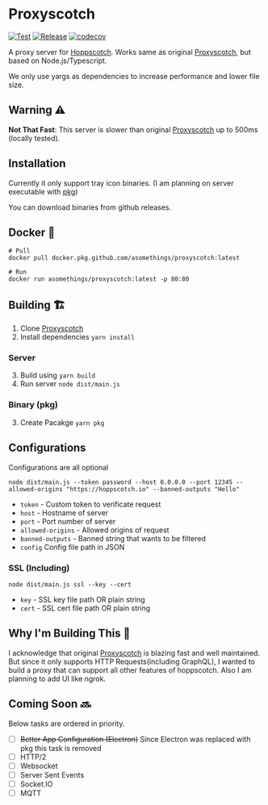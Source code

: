 # Proxyscotch

[![Test][test-badge]][test]
[![Release][release-badge]][release]
[![codecov][codecov-badge]][codecov]

A proxy server for [Hoppscotch](https://github.com/hoppscotch/hoppscotch/). Works same as original [Proxyscotch](https://github.com/hoppscotch/proxyscotch), but based on Node.js/Typescript.

We only use yargs as dependencies to increase performance and lower file size.

## Warning ⚠️

**Not That Fast**: This server is slower than original [Proxyscotch](https://github.com/hoppscotch/proxyscotch) up to 500ms (locally tested).

## Installation

Currently it only support tray icon binaries. (I am planning on server executable with [pkg](https://github.com/vercel/pkg))

You can download binaries from github releases.

## Docker 🐳

```docker
# Pull
docker pull docker.pkg.github.com/asomethings/proxyscotch:latest

# Run
docker run asomethings/proxyscotch:latest -p 80:80
```

## Building 🏗️

1. Clone [Proxyscotch](https://github.com/asomethings/proxyscotch/)
2. Install dependencies `yarn install`

### Server

3. Build using `yarn build`
4. Run server `node dist/main.js`

### Binary (pkg)

3. Create Pacakge `yarn pkg`

## Configurations

Configurations are all optional

`node dist/main.js --token password --host 0.0.0.0 --port 12345 --allowed-origins "https://hoppscotch.io" --banned-outputs "Hello"`

- `token` - Custom token to verificate request
- `host` - Hostname of server
- `port` - Port number of server
- `allowed-origins` - Allowed origins of request
- `banned-outputs` - Banned string that wants to be filtered
- `config` Config file path in JSON

### SSL (Including)

`node dist/main.js ssl --key --cert`

- `key` - SSL key file path OR plain string
- `cert` - SSL cert file path OR plain string

## Why I'm Building This 🤔

I acknowledge that original [Proxyscotch](https://github.com/hoppscotch/proxyscotch) is blazing fast and well maintained. But since it only supports HTTP Requests(including GraphQL), I wanted to build a proxy that can support all other features of hoppscotch. Also I am planning to add UI like ngrok.

## Coming Soon 🔜

Below tasks are ordered in priority.

- [ ] <strike>Better App Configuration (Electron)</strike> Since Electron was replaced with pkg this task is removed
- [ ] HTTP/2
- [ ] Websocket
- [ ] Server Sent Events
- [ ] Socket.IO
- [ ] MQTT

[codecov-badge]: https://codecov.io/gh/asomethings/proxyscotch/branch/master/graph/badge.svg?token=ZDASQ1JMG3
[codecov]: https://codecov.io/gh/asomethings/proxyscotch
[test-badge]: https://github.com/asomethings/proxyscotch/workflows/Test/badge.svg
[test]: https://github.com/asomethings/proxyscotch/actions?query=workflow%3ATest
[release-badge]: https://github.com/asomethings/proxyscotch/workflows/Release/badge.svg
[release]: https://github.com/asomethings/proxyscotch/actions?query=workflow%3ARelease
